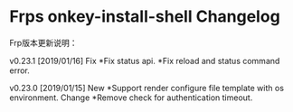 Frps onkey-install-shell Changelog
==================================
Frp版本更新说明：

v0.23.1 [2019/01/16]
 Fix
  *Fix status api.
  *Fix reload and status command error.

v0.23.0 [2019/01/15]
 New
  *Support render configure file template with os environment.
 Change
  *Remove check for authentication timeout.
